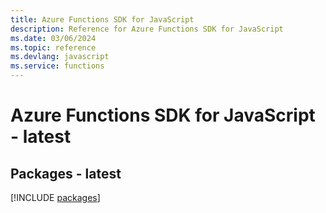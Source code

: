 ```yaml
---
title: Azure Functions SDK for JavaScript
description: Reference for Azure Functions SDK for JavaScript
ms.date: 03/06/2024
ms.topic: reference
ms.devlang: javascript
ms.service: functions
---
```

# Azure Functions SDK for JavaScript - latest
## Packages - latest
[!INCLUDE [packages](functions-index.md)]